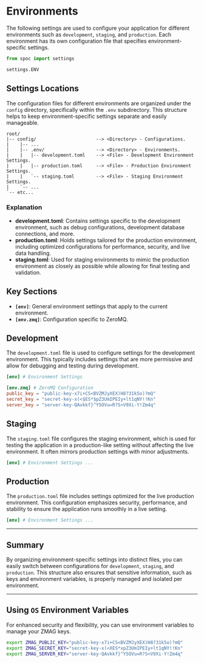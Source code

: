 # Environments

The following settings are used to configure your application for different environments such as `development`, `staging`, and `production`. Each environment has its own configuration file that specifies environment-specific settings.

```python
from spoc import settings

settings.ENV
```

## Settings **Locations**

The configuration files for different environments are organized under the `config` directory, specifically within the `.env` subdirectory. This structure helps to keep environment-specific settings separate and easily manageable.

```text
root/
|-- config/                      --> <Directory> - Configurations.
|    |-- ...
|    |-- .env/                   --> <Directory> - Environments.
|    |   |-- development.toml    --> <File> - Development Environment Settings.
|    |   |-- production.toml     --> <File> - Production Environment Settings.
|    |   `-- staging.toml        --> <File> - Staging Environment Settings.
|    `-- ...
`-- etc...
```

### Explanation

- **development.toml**: Contains settings specific to the development environment, such as debug configurations, development database connections, and more.
- **production.toml**: Holds settings tailored for the production environment, including optimized configurations for performance, security, and live data handling.
- **staging.toml**: Used for staging environments to mimic the production environment as closely as possible while allowing for final testing and validation.

## Key Sections

- **`[env]`**: General environment settings that apply to the current environment.
- **`[env.zmq]`**: Configuration specific to ZeroMQ.

## Development

The `development.toml` file is used to configure settings for the development environment. This typically includes settings that are more permissive and allow for debugging and testing during development.

```toml title="config/.env/development.toml"
[env] # Environment Settings

[env.zmq] # ZeroMQ Configuration
public_key = "public-key-x7i+CS<BVZMJyXEX)H8?31k5o)?mQ"
secret_key = "secret-key-x(<$ES*$pZ3UmIPEIy+lt1qNY!!Kn"
server_key = "server-key-QAvkkf}^Y5OVu=R?S<V9Xi-Y!Zm4q"
```

## Staging

The `staging.toml` file configures the staging environment, which is used for testing the application in a production-like setting without affecting the live environment. It often mirrors production settings with minor adjustments.

```toml title="config/.env/staging.toml"
[env] # Environment Settings ...
```

## Production

The `production.toml` file includes settings optimized for the live production environment. This configuration emphasizes security, performance, and stability to ensure the application runs smoothly in a live setting.

```toml title="config/.env/production.toml"
[env] # Environment Settings ...
```

---

## Summary

By organizing environment-specific settings into distinct files, you can easily switch between configurations for `development`, `staging`, and `production`. This structure also ensures that sensitive information, such as keys and environment variables, is properly managed and isolated per environment.

---

## Using `OS` **Environment Variables**

For enhanced security and flexibility, you can use environment variables to manage your ZMAG keys.

```sh
export ZMAG_PUBLIC_KEY="public-key-x7i+CS<BVZMJyXEX)H8?31k5o)?mQ"
export ZMAG_SECRET_KEY="secret-key-x(<XES*xpZ3UmIPEIy+lt1qNY!!Kn"
export ZMAG_SERVER_KEY="server-key-QAvkkf}^Y5OVu=R?S<V9Xi-Y!Zm4q"
```
